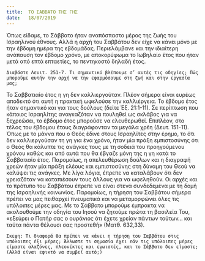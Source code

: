 ```yaml
---
title:  ΤΟ ΣΑΒΒΑΤΟ ΤΗΣ ΓΗΣ
date:   18/07/2019
---
```


Όπως είδαμε, το Σάββατο ήταν αναπόσπαστο μέρος της ζωής του Ισραηλινού έθνους. Αλλά η αρχή του Σαββάτου δεν είχε να κάνει μόνο με την έβδομη ημέρα της εβδομάδας. Περιελάμβανε και την ιδιαίτερη ανάπαυση τον έβδομο χρόνο, με αποκορύφωμα το Ιωβηλαίο έτος που ήταν μετά από επτά επταετίες, το πεντηκοστό δηλαδή έτος.

`Διαβάστε Λευιτ. 251-7. Τι σημαντικό βλέπουμε σ’ αυτές τις οδηγίες; Πώς μπορούμε αυτήν την αρχή να την εφαρμόσουμε στη ζωή και στην εργασία μας; `

Το Σαββατιαίο έτος η γη δεν καλλιεργούταν. Πλέον σήμερα είναι ευρέως αποδεκτό ότι αυτή η πρακτική ωφελούσε την καλλιέργεια. Το έβδομο έτος ήταν σημαντικό και για τους δούλους (δείτε Έξ. 21:1-11). Σε περίπτωση που κάποιος Ισραηλίτης αναγκαζόταν να πουληθεί ως σκλάβος για να ξεχρεώσει, το έβδομο έτος μπορούσε να ελευθερωθεί. Επιπλέον, στο τέλος του έβδομου έτους διαγράφονταν τα μεγάλα χρέη (Δευτ. 151-11). Όπως με το μάννα που ο Θεός έδινε στους Ισραηλίτες στην έρημο, το ότι δεν καλλιεργούσαν τη γη για ένα χρόνο, ήταν μία πράξη εμπιστοσύνης ότι ο Θεός θα κάλυπτε τις ανάγκες τους με τη σοδειά του προηγούμενου χρόνου καθώς και από αυτά που θα έβγαζε μόνη της η γη κατά το Σαββατιαίο έτος. Παρομοίως, η απελευθέρωση δούλων και η διαγραφή χρεών ήταν μία πράξη ελέους και εμπιστοσύνης στη δύναμη του Θεού να καλύψει τις ανάγκες. Με λίγα λόγια, έπρεπε να καταλάβουν ότι δεν χρειαζόταν να καταπιέσουν τους άλλους για να ωφεληθούν. Οι αρχές και το πρότυπο του Σαββάτου έπρεπε να είναι στενά συνδεδεμένα με τη δομή της Ισραηλινής κοινωνίας. Παρομοίως, η τήρηση του Σαββάτου σήμερα πρέπει να μας πειθαρχεί πνευματικά και να μεταμορφώνει όλες τις υπόλοιπες μέρες μας. Με το Σάββατο μπορούμε έμπρακτα να ακολουθούμε την οδηγία του Ιησού να ζητούμε πρώτα τη βασιλεία Του, «εξεύρει ο Πατήρ σας ο ουράνιος ότι έχετε χρείαν πάντων τούτων… και ταύτα πάντα θέλουσι σας προστεθή» (Ματθ. 632,33).

`Σκεψη: Τι διαφορά θα πρέπει να κάνει η τήρηση του Σαββάτου στις υπόλοιπες έξι μέρες; Άλλωστε τι σημασία έχει εάν τις υπόλοιπες μέρες είμαστε αλαζόνες, πλεονέκτες και εγωιστές, και το Σάββατο δεν είμαστε; (Αλλά είναι εφικτό να συμβεί αυτό;)`